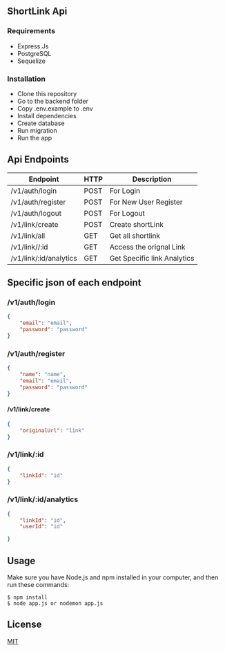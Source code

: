## ShortLink Api

### Requirements
- Express.Js
- PostgreSQL
- Sequelize

### Installation
- Clone this repository
- Go to the backend folder
- Copy .env.example to .env
- Install dependencies
- Create database
- Run migration
- Run the app

## Api Endpoints
| Endpoint | HTTP | Description |
| -------- | ---- | ----------- |
| /v1/auth/login | POST | For Login |
| /v1/auth/register | POST | For New User Register |
| /v1/auth/logout | POST | For Logout
| /v1/link/create | POST | Create shortLink |
| /v1/link/all | GET | Get all shortlink |
| /v1/link//:id | GET | Access the orignal Link |
| /v1/link/:id/analytics | GET | Get Specific link Analytics |

## Specific json of each endpoint
### /v1/auth/login
```json
{
    "email": "email",
    "password": "password"
}
```
### /v1/auth/register
```json
{
    "name": "name",
    "email": "email",
    "password": "password"
}
```

#### /v1/link/create
```json
{
    "originalUrl": "link"
}
```
### /v1/link/:id
```json
{
    "linkId": "id"
}
```

### /v1/link/:id/analytics
```json
{
    "linkId": "id",
    "userId": "id"

}
```


## Usage
Make sure you have Node.js and npm installed in your computer, and then run these commands:
```
$ npm install
$ node app.js or nodemon app.js
```

## License
[MIT](https://choosealicense.com/licenses/mit/)
```

